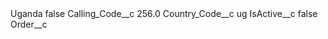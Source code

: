 <?xml version="1.0" encoding="UTF-8"?>
<CustomMetadata xmlns="http://soap.sforce.com/2006/04/metadata" xmlns:xsi="http://www.w3.org/2001/XMLSchema-instance" xmlns:xsd="http://www.w3.org/2001/XMLSchema">
    <label>Uganda</label>
    <protected>false</protected>
    <values>
        <field>Calling_Code__c</field>
        <value xsi:type="xsd:double">256.0</value>
    </values>
    <values>
        <field>Country_Code__c</field>
        <value xsi:type="xsd:string">ug</value>
    </values>
    <values>
        <field>IsActive__c</field>
        <value xsi:type="xsd:boolean">false</value>
    </values>
    <values>
        <field>Order__c</field>
        <value xsi:nil="true"/>
    </values>
</CustomMetadata>
